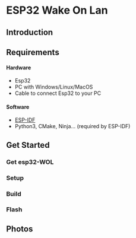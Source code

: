 # ESP32 Wake On Lan

## Introduction

## Requirements

#### Hardware
- Esp32
- PC with Windows/Linux/MacOS
- Cable to connect Esp32 to your PC

#### Software
- [ESP-IDF](https://docs.espressif.com/projects/esp-idf/en/latest/esp32/)
- Python3, CMake, Ninja... (required by ESP-IDF)

## Get Started
### Get esp32-WOL
### Setup
### Build
### Flash

## Photos